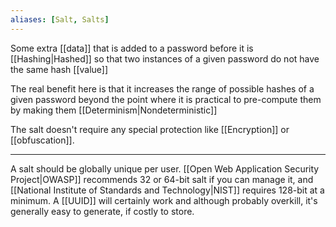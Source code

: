 ```yaml
---
aliases: [Salt, Salts]
---
```


Some extra [[data]] that is added to a password before it is [[Hashing|Hashed]] so that two instances of a given password do not have the same hash [[value]]

The real benefit here is that it increases the range of possible hashes of a given password beyond the point where it is practical to pre-compute them by making them [[Determinism|Nondeterministic]]

The salt doesn't require any special protection like [[Encryption]] or [[obfuscation]].

---

A salt should be globally unique per user.  [[Open Web Application Security Project|OWASP]] recommends 32 or 64-bit salt if you can manage it, and [[National Institute of Standards and Technology|NIST]] requires 128-bit at a minimum. A [[UUID]] will certainly work and although probably overkill, it's generally easy to generate, if costly to store.